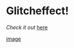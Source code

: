 # Glitcheffect!

*Check it out* [here](https://nx17bruh.github.io/Glitcheffect/)

[image](https://github.com/nx17bruh/Glitcheffect/assets/134150626/32ce80e3-1e93-474e-8d18-a2c7bca05529)
